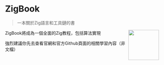 # ZigBook

> 一本關於Zig語言和工具鏈的書

[<img src="https://ziglang.org/zig-logo-light.svg" align="right" width="100">](https://ziglang.org)

ZigBook將成為一個全面的Zig教程，包括算法實現

強烈建議你先去查看官網和官方Github頁面的相關學習內容（非文檔）